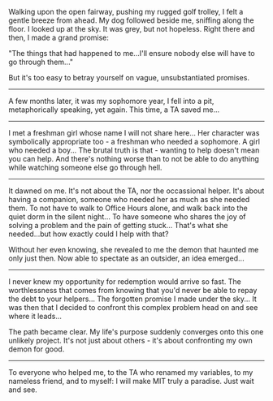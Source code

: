 Walking upon the open fairway, pushing my rugged golf trolley, I felt a gentle breeze from ahead. 
My dog followed beside me, sniffing along the floor. I looked up at the sky. It was grey, but not hopeless. Right there and then, I made a grand promise: 

"The things that had happened to me...I'll ensure nobody else will have to go through them..."

But it's too easy to betray yourself on vague, unsubstantiated promises.

--------------------------------------------------------------------------------------

A few months later, it was my sophomore year, I fell into a pit, metaphorically speaking, yet again. 
This time, a TA saved me...

---------------------------------------------------------------------------------------

I met a freshman girl whose name I will not share here... Her character was symbolically appropriate too - a freshman who needed a sophomore. A girl who needed a boy...
The brutal truth is that - wanting to help doesn't mean you can help. 
And there's nothing worse than to not be able to do anything while watching someone else go through hell. 

--------------------------------------------------------------------------------------------

It dawned on me. It's not about the TA, nor the occassional helper. It's about having a companion, someone who needed her as much as she needed them. To not have to walk to Office Hours alone, and walk back into the quiet dorm in the silent night... To have someone who shares the joy of solving a problem and the pain of getting stuck... That's what she needed...but how exactly could I help with that? 

Without her even knowing, she revealed to me the demon that haunted me only just then. Now able to spectate as an outsider, an idea emerged...

-----------------------------------------------------------------------------------------

I never knew my opportunity for redemption would arrive so fast. The worthlessness that comes from knowing that you'd never be able to repay the debt to your helpers... The forgotten promise I made under the sky... It was then
that I decided to confront this complex problem head on and see where it leads...

The path became clear. My life's purpose suddenly converges onto this one unlikely project. It's not just about others - it's about confronting my own demon for good. 

-------------------------------------------------------------------------

To everyone who helped me, to the TA who renamed my variables, to my nameless friend, and to myself: 
I will make MIT truly a paradise. Just wait and see. 
